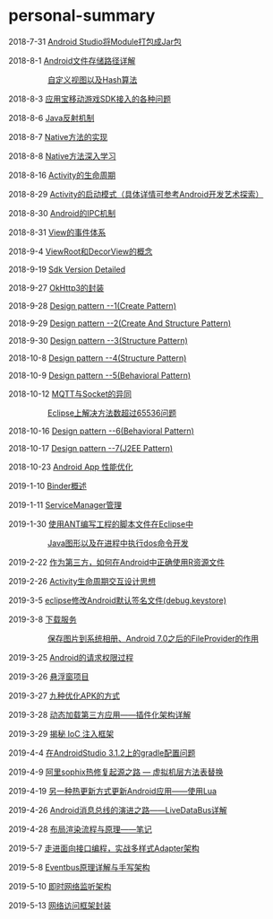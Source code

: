 # personal-summary
2018-7-31		<a href="https://github.com/Leezps/personal-summary/blob/master/2018-7-31/2018-7-31(Module%20change%20into%20Jar%20file).md">Android Studio将Module打包成Jar包</a>

2018-8-1		<a href="https://github.com/Leezps/personal-summary/blob/master/2018-8-1/2018-8-1(Android%20device%20and%20sdcard%20paths%20details).md">Android文件存储路径详解</a>

&emsp;&emsp;&emsp;&emsp;&emsp;<a href="https://github.com/Leezps/personal-summary/blob/master/2018-8-1/2018-8-1(Blog%20scan%20summary).md">自定义视图以及Hash算法</a>

2018-8-3		<a href="https://github.com/Leezps/personal-summary/blob/master/2018-8-3/2018-8-3(Eclipse%20various%20question%20about%20YSDK).md">应用宝移动游戏SDK接入的各种问题</a>

2018-8-6		<a href="https://github.com/Leezps/personal-summary/blob/master/2018-8-6/2018-8-6(Blog%20scan%20summary).md">Java反射机制</a>

2018-8-7		<a href="https://github.com/Leezps/personal-summary/blob/master/2018-8-7/2018-8-7(How%20to%20implement%20the%20native%20method).md">Native方法的实现</a>

2018-8-8		<a href="https://github.com/Leezps/personal-summary/blob/master/2018-8-8/2018-8-8(Native%20method%20in-depth%20study).md">Native方法深入学习</a>

2018-8-16		<a href="https://github.com/Leezps/personal-summary/blob/master/2018-8-16/2018-8-16(Activity%20life%20cycle).md">Activity的生命周期</a>

2018-8-29		<a href="https://github.com/Leezps/personal-summary/blob/master/2018-8-29/2018-8-29(Activity%20Launch%20Mode).md">Activity的启动模式（具体详情可参考Android开发艺术探索）</a>

2018-8-30		<a href="https://github.com/Leezps/personal-summary/blob/master/2018-8-30/2018-8-30(Android%20IPC%20Mechanism).md">Android的IPC机制</a>

2018-8-31		<a href="https://github.com/Leezps/personal-summary/blob/master/2018-8-31/2018-8-31(View%20Event%20System).md">View的事件体系</a>

2018-9-4		<a href="https://github.com/Leezps/personal-summary/blob/master/2018-9-4/2018-9-4(First%20known%20working%20principle%20of%20view).md">ViewRoot和DecorView的概念</a>

2018-9-19		<a href="https://github.com/Leezps/personal-summary/blob/master/2018-9-19/2018-9-19(Sdk%20Version%20Detailed).md">Sdk Version Detailed</a>

2018-9-27		<a href="https://github.com/Leezps/personal-summary/blob/master/2018-9-27/2018-9-27(The%20problems%20of%20encapsulating%20okHttp).md">OkHttp3的封装</a>

2018-9-28		<a href="https://github.com/Leezps/personal-summary/blob/master/2018-9-28/2018-9-28(Design%20pattern%20--1).md">Design pattern --1(Create Pattern)</a>

2018-9-29		<a href="https://github.com/Leezps/personal-summary/blob/master/2018-9-29/2018-9-29(Design%20pattern%20--2).md">Design pattern --2(Create And Structure Pattern)</a>

2018-9-30		<a href="https://github.com/Leezps/personal-summary/blob/master/2018-9-30/2018-9-30(Design%20pattern%20--3).md">Design pattern --3(Structure Pattern)</a>

2018-10-8		<a href="https://github.com/Leezps/personal-summary/blob/master/2018-10-8/2018-10-8(Design%20pattern%20--4).md">Design pattern --4(Structure Pattern)</a>

2018-10-9		<a href="https://github.com/Leezps/personal-summary/blob/master/2018-10-9/2018-10-9(Design%20pattern%20--5).md">Design pattern --5(Behavioral Pattern)</a>

2018-10-12		<a href="https://github.com/Leezps/personal-summary/blob/master/2018-10-12/2018-10-12(The%20similarities%20and%20differences%20of%20MQTT%20and%20Socket).md">MQTT与Socket的异同</a>

&emsp;&emsp;&emsp;&emsp;&emsp;<a href="https://github.com/Leezps/personal-summary/blob/master/2018-10-12/2018-10-12(The%20number%20of%20solutions%20on%20eclipse%20exceeds%2065536).md">Eclipse上解决方法数超过65536问题</a>
				
2018-10-16		<a href="https://github.com/Leezps/personal-summary/blob/master/2018-10-16/2018-10-16(Design%20pattern%20--6).md">Design pattern --6(Behavioral Pattern)</a>

2018-10-17		<a href="https://github.com/Leezps/personal-summary/blob/master/2018-10-17/2018-10-17(Design%20pattern%20--7).md">Design pattern --7(J2EE Pattern)</a>

2018-10-23		<a href="https://github.com/Leezps/personal-summary/blob/master/2018-10-23/2018-10-23(Android%20App%20Performance%20optimization).md">Android App 性能优化</a>

2019-1-10		<a href="https://github.com/Leezps/personal-summary/blob/master/2019-1-10/2019-1-10(Overview%20of%20the%20binder).md">Binder概述</a>

2019-1-11		<a href="https://github.com/Leezps/personal-summary/blob/master/2019-1-11/2019-1-11(ServiceManager%20Manager).md">ServiceManager管理</a>

2019-1-30		<a href="https://github.com/Leezps/personal-summary/blob/master/2019-1-30/2019-1-30(Use%20ant%20to%20write%20scripts%20for%20Android%20projects%20in%20eclipse).md">使用ANT编写工程的脚本文件在Eclipse中</a>

&emsp;&emsp;&emsp;&emsp;&emsp;<a href="https://github.com/Leezps/personal-summary/blob/master/2019-1-30/2019-1-30(Java%20graphics%20and%20process%20execution%20dos%20command%20development).md">Java图形以及在进程中执行dos命令开发</a>

2019-2-22		<a href="https://github.com/Leezps/personal-summary/blob/master/2019-2-22/2019-2-22(How%20to%20properly%20use%20R%20resource%20files%20as%20a%20third%20party).md">作为第三方，如何在Android中正确使用R资源文件</a>

2019-2-26		<a href="https://github.com/Leezps/personal-summary/blob/master/2019-2-26/2019-2-26(Activity%20life%20cycle%20interaction%20design).md">Activity生命周期交互设计思想</a>

2019-3-5		<a href="https://github.com/Leezps/personal-summary/blob/master/2019-3-5/2019-3-5(Eclipse%20to%20modify%20the%20Android%20default%20signature%20file).md">eclipse修改Android默认签名文件(debug.keystore)</a>

2019-3-8		<a href="https://github.com/Leezps/personal-summary/blob/master/2019-3-8/2019-3-8(All%20kinds%20of%20download%20Service).md">下载服务</a>

&emsp;&emsp;&emsp;&emsp;&emsp;<a href="https://github.com/Leezps/personal-summary/blob/master/2019-3-8/2019-3-8(Save%20image%20to%20system%20album%20And%20The%20role%20of%20FileProvider).md">保存图片到系统相册、Android 7.0之后的FileProvider的作用</a>
				
2019-3-25		<a href="https://github.com/Leezps/personal-summary/blob/master/2019-3-25/2019-3-25(Request%20permission%20process%20of%20Android).md">Android的请求权限过程</a>
				
2019-3-26		<a href="https://github.com/Leezps/personal-summary/blob/master/2019-3-26/2019-3-26(Floating%20window%20project).md">悬浮窗项目</a>

2019-3-27		<a href="https://github.com/Leezps/personal-summary/blob/master/2019-3-27/2019-3-27(Nine%20ways%20to%20optimize%20your%20APK).md">九种优化APK的方式</a>

2019-3-28		<a href="https://github.com/Leezps/personal-summary/blob/master/2019-3-28/2019-3-28(Dynamic%20loading%20of%20third-party%20applications%20-%20detailed%20pluginization%20architecture).md">动态加载第三方应用——插件化架构详解</a>

2019-3-29		<a href="https://github.com/Leezps/personal-summary/blob/master/2019-3-29/2019-3-29(Uncover%20the%20secret%20of%20the%20IOC%20injection%20framework).md">揭秘 IoC 注入框架</a>

2019-4-4		<a href="https://github.com/Leezps/personal-summary/blob/master/2019-4-4/2019-4-4(Gradle%20configuration%20issue%20on%20AndroidStudio%203.1.2).md">在AndroidStudio 3.1.2上的gradle配置问题</a>	

2019-4-9		<a href="https://github.com/Leezps/personal-summary/blob/master/2019-4-9/2019-4-9(Ali%20Sophix%20heat%20repair%20origin%20path%20-%20virtual%20machine%20layer%20method%20table%20replacement).md">阿里sophix热修复起源之路 — 虚拟机层方法表替换</a>	

2019-4-19		<a href="https://github.com/Leezps/personal-summary/blob/master/2019-4-19/2019-4-19(Another%20way%20to%20hot%20update%20your%20Android%20application-%20use%20Lua).md">另一种热更新方式更新Android应用——使用Lua</a>	

2019-4-26		<a href="https://github.com/Leezps/personal-summary/blob/master/2019-4-26/2019-4-26(The%20evolution%20of%20Android%20message%20bus--LiveData%20Bus).md">Android消息总线的演进之路——LiveDataBus详解</a>	

2019-4-28		<a href="https://github.com/Leezps/personal-summary/blob/master/2019-4-28/2019-4-28(Layout%20rendering%20process%20and%20principle%E2%80%94%E2%80%94notes).md">布局渲染流程与原理——笔记</a>

2019-5-7		<a href="https://github.com/Leezps/personal-summary/blob/master/2019-5-7/2019-5-7(Into%20the%20interface-oriented%20programming%2C%20combat%20multi-style%20Adapter%20architecture).md">走进面向接口编程，实战多样式Adapter架构</a>

2019-5-8		<a href="https://github.com/Leezps/personal-summary/blob/master/2019-5-8/2019-5-8(Eventbus%20principle%20and%20handwriting%20architecture).md">Eventbus原理详解与手写架构</a>

2019-5-10		<a href="https://github.com/Leezps/personal-summary/blob/master/2019-5-10/2019-5-10(Instant%20network%20listening%20framework).md">即时网络监听架构</a>	

2019-5-13		<a href="https://github.com/Leezps/personal-summary/blob/master/2019-5-13/2019-5-13(Network%20access%20framework).md">网络访问框架封装</a>
